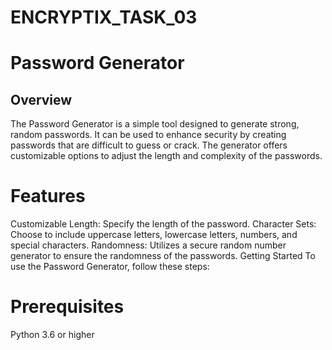 # ENCRYPTIX_TASK_03

# Password Generator
## Overview
The Password Generator is a simple tool designed to generate strong, random passwords. It can be used to enhance security by creating passwords that are difficult to guess or crack. The generator offers customizable options to adjust the length and complexity of the passwords.

# Features
Customizable Length: Specify the length of the password.
Character Sets: Choose to include uppercase letters, lowercase letters, numbers, and special characters.
Randomness: Utilizes a secure random number generator to ensure the randomness of the passwords.
Getting Started
To use the Password Generator, follow these steps:

# Prerequisites
Python 3.6 or higher
